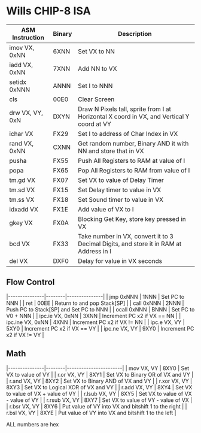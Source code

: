 # Wills CHIP-8 ISA

| ASM Instruction | Binary | Description                                                           |
|---------------|--------|-----------------------------------------------------------------------|
| imov VX, 0xNN | 6XNN   | Set VX to NN |
| iadd VX, 0xNN | 7XNN   | Add NN to VX |
| setidx 0xNNN  | ANNN   | Set I to NNN |
| cls           | 00E0   | Clear Screen |
| drw VX, VY, 0xN | DXYN   | Draw N Pixels tall, sprite from I at Horizontal X coord in VX, and Vertical Y coord at VY |
| ichar VX      | FX29   | Set I to address of Char Index in VX |
| rand VX, 0xNN | CXNN   | Get random number, Binary AND it with NN and store that in VX |
| pusha         | FX55   | Push All Registers to RAM at value of I |
| popa          | FX65   | Pop All Registers to RAM from value of I |
| tm.gd VX      | FX07   | Set VX to value of Delay Timer |
| tm.sd VX      | FX15   | Set Delay timer to value in VX |
| tm.ss VX      | FX18   | Set Sound timer to value in VX |
| idxadd VX     | FX1E   | Add value of VX to I |
| gkey VX       | FX0A   | Blocking Get Key, store key pressed in VX |
| bcd VX        | FX33   | Take number in VX, convert it to 3 Decimal Digits, and store it in RAM at Address in I |
| del VX        | DXF0   | Delay for value in VX seconds |
## Flow Control
|---------------|--------|---------------|
| jmp 0xNNN     | 1NNN   | Set PC to NNN |
| ret           | 00EE   | Return to and pop Stack[SP] |
| call 0xNNN    | 2NNN   | Push PC to Stack[SP] and Set PC to NNN |
| ocall 0xNNN   | BNNN   | Set PC to V0 + NNN |
| ipc.ie VX, 0xNN | 3XNN   | Increment PC x2 if VX == NN |
| ipc.ine VX, 0xNN | 4XNN  | Increment PC x2 if VX != NN |
| ipc.e VX, VY  | 5XY0   | Increment PC x2 if VX == VY |
| ipc.ne VX, VY | 9XY0   | Increment PC x2 if VX != VY |
## Math
|---------------|--------|-----------------------|
| mov VX, VY    | 8XY0   | Set VX to value of VY |
| r.or VX, VY   | 8XY1   | Set VX to Binary OR of VX and VY |
| r.and VX, VY  | 8XY2   | Set VX to Binary AND of VX and VY |
| r.xor VX, VY  | 8XY3   | Set VX to Logical XOR of VX and VY |
| r.add VX, VY  | 8XY4   | Set VX to value of VX + value of VY |
| r.lsub VX, VY | 8XY5   | Set VX to value of VX - value of VY |
| r.rsub VX, VY | 8XY7   | Set VX to value of VY - value of VX |
| r.bsr VX, VY  | 8XY6   | Put value of VY into VX and bitshift 1 to the right |
| r.bsl VX, VY  | 8XYE   | Put value of VY into VX and bitshift 1 to the left |

ALL numbers are hex

